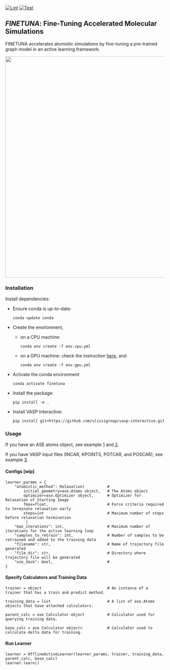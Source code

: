 <!-- [![ulissigroup](https://circleci.com/gh/ulissigroup/finetuna.svg?style=svg)](https://app.circleci.com/pipelines/github/ulissigroup/finetuna) -->
[![Lint](https://github.com/ulissigroup/finetuna/actions/workflows/black.yml/badge.svg)](https://github.com/ulissigroup/finetuna/actions/workflows/black.yml)
[![Test](https://github.com/ulissigroup/finetuna/actions/workflows/unittests.yml/badge.svg)](https://github.com/ulissigroup/finetuna/actions/workflows/unittests.yml)
## *FINETUNA*: Fine-Tuning Accelerated Molecular Simulations

FINETUNA accelerates atomistic simulations by fine-tuning a pre-trained graph model in an active learning framework.

<img src="https://github.com/ulissigroup/finetuna/blob/main/doc/workflow.png" width="700">


### Installation

Install dependencies:

- Ensure conda is up-to-date: 
    
    `conda update conda`

- Create the environment,
    - on a CPU machine:
    
        `
        conda env create -f env.cpu.yml
        `

    - on a GPU machine:
    check the instruction [here](https://github.com/Open-Catalyst-Project/ocp#gpu-machines), and
        
        `
        conda env create -f env.gpu.yml
        `
        
- Activate the conda environment
    
    `
    conda activate finetuna
    `
- Install the package:
    
    `
    pip install -e .
    `

- Install VASP Interactive:
    
    `
    pip install git+https://github.com/ulissigroup/vasp-interactive.git
    `

### Usage

If you have an ASE atoms object, see example [1](https://github.com/ulissigroup/finetuna/blob/main/examples/online_al_example.py) and [2](https://github.com/ulissigroup/finetuna/blob/main/examples/online_al_beef_example.py).

If you have VASP input files (INCAR, KPOINTS, POTCAR, and POSCAR), see example [3](https://github.com/ulissigroup/finetuna/tree/main/finetuna/vasp_wrapper).

#### Configs [wip]
```
learner_params = {
    "atomistic_method": Relaxation(          #
        initial_geometry=ase.Atoms object,   # The Atoms object
        optimizer=ase.Optimizer object,      # Optimizer for Relaxation of Starting Image
        fmax=float,                          # Force criteria required to terminate relaxation early
        steps=int                            # Maximum number of steps before relaxation termination
         )
    "max_iterations": int,                   # Maximum number of iterations for the active learning loop
    "samples_to_retrain": int,               # Number of samples to be retrained and added to the training data
    "filename": str,                         # Name of trajectory file generated
    "file_dir": str,                         # Directory where trajectory file will be generated
    "use_dask": bool,                        #
}

```

#### Specify Calculators and Training Data
```
trainer = object                             # An isntance of a trainer that has a train and predict method.

training_data = list                         # A list of ase.Atoms objects that have attached calculators.

parent_calc = ase Calculator object          # Calculator used for querying training data.

base_calc = ase Calculator object<           # Calculator used to calculate delta data for training.
```
#### Run Learner
```
learner = OfflineActiveLearner(learner_params, trainer, training_data, parent_calc, base_calc)
learner.learn()
```
